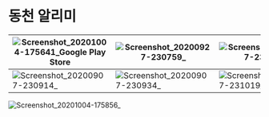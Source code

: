 # 동천 알리미
![Screenshot_20201004-175641_Google Play Store](https://github.com/Neibce/Dongcheon-Alimi/assets/18096595/9f712c9d-84a2-4af9-b06e-8984460484f3)|![Screenshot_20200927-230759_ ](https://github.com/Neibce/Dongcheon-Alimi/assets/18096595/8133c553-fbaa-4de5-823e-20be4c1b2c92)|![Screenshot_20200927-233445_ ](https://github.com/Neibce/Dongcheon-Alimi/assets/18096595/39d298e0-2922-4952-a5dc-6e97f813b815)
|---|---|---|
![Screenshot_20200907-230914_ ](https://github.com/Neibce/Dongcheon-Alimi/assets/18096595/8b94ff06-fdab-4a8a-98db-711a56a58b9d)|![Screenshot_20200907-230934_ ](https://github.com/Neibce/Dongcheon-Alimi/assets/18096595/59227acf-a226-41ac-a73d-d863cde3c4bc)|![Screenshot_20200907-231019_ ](https://github.com/Neibce/Dongcheon-Alimi/assets/18096595/0ebe317a-ac9e-4d3f-a339-9e62479feb52)
![Screenshot_20201004-175856_ ](https://github.com/Neibce/Dongcheon-Alimi/assets/18096595/9010867d-5c5c-468a-b039-52f3a41692eb)

